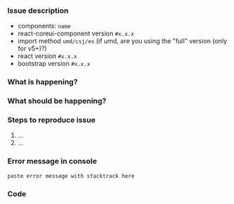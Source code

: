 <!-- The following is part of our issue template, feel free to remove this if it doesn't apply -->
### Issue description

- components: `name`
- react-coreui-component version `#x.x.x`
- import method `umd/csj/es` (if umd, are you using the "full" version (only for v5+)?)
- react version `#x.x.x`
- bootstrap version `#x.x.x`

### What is happening?

<!-- describe what it is doing -->

### What should be happening?

<!-- describe what you expect it to do. -->

### Steps to reproduce issue

1. ...
2. ...

### Error message in console

```
paste error message with stacktrack here
```

### Code

<!--
Fork a link (for the corresponding version) and update it to demonstrate your issue.
 - v4 (with react 15): issue http://codepen.io/eddywashere/pen/ZOjmkm
 - v5 (with react 16): issue https://codepen.io/TheSharpieOne/pen/GMMPEZ
 
and/or add the code which causes the issue directly here
 -->  

